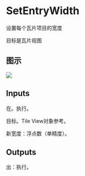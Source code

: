 # SetEntryWidth

设置每个瓦片项目的宽度

目标是瓦片视图

## 图示

![]($-20221218-21121484.png)

## Inputs

在。执行。

目标。Tile View对象参考。

新宽度：浮点数（单精度）。  

## Outputs

出：执行。
